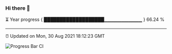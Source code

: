 ### Hi there 👋

⏳ Year progress { ███████████████████▁▁▁▁▁▁▁▁▁▁▁ } 66.24 %

---

⏰ Updated on Mon, 30 Aug 2021 18:12:23 GMT

![Progress Bar CI](https://github.com/liununu/liununu/workflows/Progress%20Bar%20CI/badge.svg)

